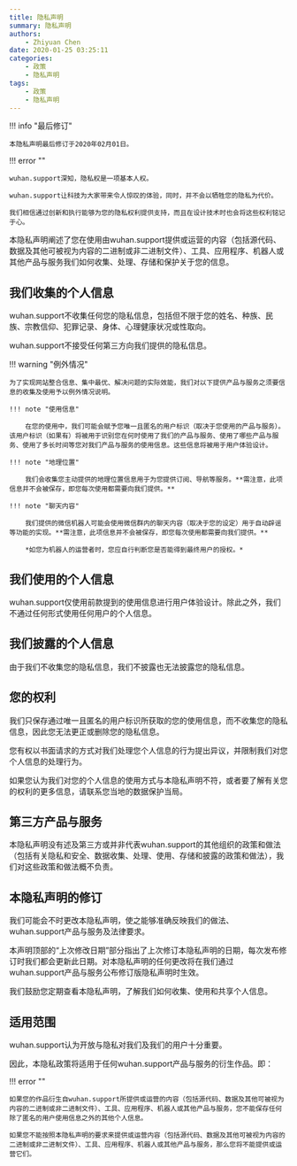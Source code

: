 ```yaml
---
title: 隐私声明
summary: 隐私声明
authors: 
    - Zhiyuan Chen
date: 2020-01-25 03:25:11
categories: 
    - 政策
    - 隐私声明
tags: 
    - 政策
    - 隐私声明
---
```


!!! info "最后修订"

    本隐私声明最后修订于2020年02月01日。

!!! error ""

    wuhan.support深知，隐私权是一项基本人权。
    
    wuhan.support让科技为大家带来令人惊叹的体验，同时，并不会以牺牲您的隐私为代价。
    
    我们相信通过创新和执行能够为您的隐私权利提供支持，而且在设计技术时也会将这些权利铭记于心。

本隐私声明阐述了您在使用由wuhan.support提供或运营的内容（包括源代码、数据及其他可被视为内容的二进制或非二进制文件）、工具、应用程序、机器人或其他产品与服务我们如何收集、处理、存储和保护关于您的信息。

## 我们收集的个人信息

wuhan.support不收集任何您的隐私信息，包括但不限于您的姓名、种族、民族、宗教信仰、犯罪记录、身体、心理健康状况或性取向。

wuhan.support不接受任何第三方向我们提供的隐私信息。

!!! warning "例外情况"

    为了实现网站整合信息、集中最优、解决问题的实际效能，我们对以下提供产品与服务之须要信息的收集及使用予以例外情况说明。

    !!! note "使用信息"

        在您的使用中，我们可能会赋予您唯一且匿名的用户标识（取决于您使用的产品与服务）。该用户标识（如果有）将被用于识别您在何时使用了我们的产品与服务、使用了哪些产品与服务、使用了多长时间等您对我们产品与服务的使用信息。这些信息将被用于用户体验设计。

    !!! note "地理位置"

        我们会收集您主动提供的地理位置信息用于为您提供订阅、导航等服务。**需注意，此项信息并不会被保存，即您每次使用都需要向我们提供。**

    !!! note "聊天内容"

        我们提供的微信机器人可能会使用微信群内的聊天内容（取决于您的设定）用于自动辟谣等功能的实现。**需注意，此项信息并不会被保存，即您每次使用都需要向我们提供。**

        *如您为机器人的运营者时，您应自行判断您是否能得到最终用户的授权。*

## 我们使用的个人信息

wuhan.support仅使用前款提到的使用信息进行用户体验设计。除此之外，我们不通过任何形式使用任何用户的个人信息。

## 我们披露的个人信息

由于我们不收集您的隐私信息，我们不披露也无法披露您的隐私信息。

## 您的权利

我们只保存通过唯一且匿名的用户标识所获取的您的使用信息，而不收集您的隐私信息，因此您无法更正或删除您的隐私信息。

您有权以书面请求的方式对我们处理您个人信息的行为提出异议，并限制我们对您个人信息的处理行为。

如果您认为我们对您的个人信息的使用方式与本隐私声明不符，或者要了解有关您的权利的更多信息，请联系您当地的数据保护当局。

## 第三方产品与服务

本隐私声明没有述及第三方或并非代表wuhan.support的其他组织的政策和做法（包括有关隐私和安全、数据收集、处理、使用、存储和披露的政策和做法），我们对这些政策和做法概不负责。

## 本隐私声明的修订

我们可能会不时更改本隐私声明，使之能够准确反映我们的做法、wuhan.support产品与服务及法律要求。

本声明顶部的“上次修改日期”部分指出了上次修订本隐私声明的日期，每次发布修订时我们都会更新此日期。对本隐私声明的任何更改将在我们通过wuhan.support产品与服务公布修订版隐私声明时生效。

我们鼓励您定期查看本隐私声明，了解我们如何收集、使用和共享个人信息。

## 适用范围

wuhan.support认为开放与隐私对我们及我们的用户十分重要。

因此，本隐私政策将适用于任何wuhan.support产品与服务的衍生作品。即：

!!! error ""

    如果您的作品衍生自wuhan.support所提供或运营的内容（包括源代码、数据及其他可被视为内容的二进制或非二进制文件）、工具、应用程序、机器人或其他产品与服务，您不能保存任何除了匿名的用户使用信息之外的其他个人信息。

    如果您不能按照本隐私声明的要求来提供或运营内容（包括源代码、数据及其他可被视为内容的二进制或非二进制文件）、工具、应用程序、机器人或其他产品与服务，那么您将不能提供或运营它们。
